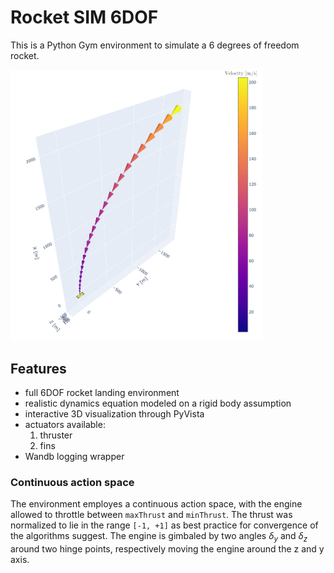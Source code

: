 # Rocket SIM 6DOF

This is a Python Gym environment to simulate a 6 degrees of freedom rocket.


<img src="./_images/rocket_trajectory.png" alt="rocket-trajectory" width="80%">

## Features

* full 6DOF rocket landing environment
* realistic dynamics equation modeled on a rigid body assumption
* interactive 3D visualization through PyVista
* actuators available:
    1. thruster
    1. fins
* Wandb logging wrapper

### Continuous action space
The environment employes a continuous action space, with the engine allowed to throttle between `maxThrust` and `minThrust`. The thrust was normalized to lie in the range `[-1, +1]` as best practice for convergence of the algorithms suggest. The engine is gimbaled by two angles $\delta_y$ and $\delta_z$ around two hinge points, respectively moving the engine around the z and y axis.

<!---

% TODO: add installation instructions

% TODO: add demo instructions

-->
